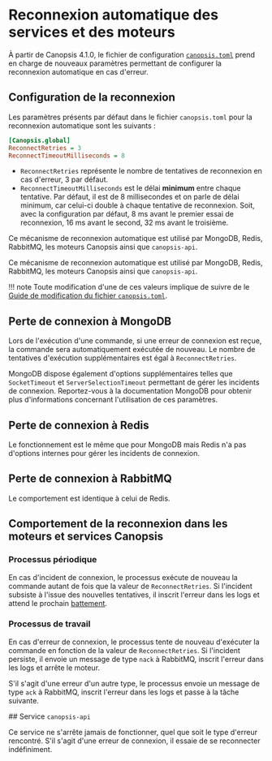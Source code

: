 # Reconnexion automatique des services et des moteurs

À partir de Canopsis 4.1.0, le fichier de configuration [`canopsis.toml`](modification-canopsis-toml.md) prend en charge de nouveaux paramètres permettant de configurer la reconnexion automatique en cas d'erreur.

## Configuration de la reconnexion

Les paramètres présents par défaut dans le fichier `canopsis.toml` pour la reconnexion automatique sont les suivants :

```ini
[Canopsis.global]
ReconnectRetries = 3
ReconnectTimeoutMilliseconds = 8
```

- `ReconnectRetries` représente le nombre de tentatives de reconnexion en cas d'erreur, 3 par défaut.
- `ReconnectTimeoutMilliseconds` est le délai **minimum** entre chaque tentative. Par défaut, il est de 8 millisecondes et on parle de délai minimum, car celui-ci double à chaque tentative de reconnexion. Soit, avec la configuration par défaut, 8 ms avant le premier essai de reconnexion, 16 ms avant le second, 32 ms avant le troisième.

Ce mécanisme de reconnexion automatique est utilisé par MongoDB, Redis, RabbitMQ, les moteurs Canopsis ainsi que `canopsis-api`.

Ce mécanisme de reconnexion automatique est utilisé par MongoDB, Redis, RabbitMQ, les moteurs Canopsis ainsi que `canopsis-api`.

!!! note
    Toute modification d'une de ces valeurs implique de suivre de le [Guide de modification du fichier `canopsis.toml`](modification-canopsis-toml.md).

## Perte de connexion à MongoDB

Lors de l'exécution d'une commande, si une erreur de connexion est reçue, la commande sera automatiquement exécutée de nouveau. Le nombre de tentatives d'exécution supplémentaires est égal à `ReconnectRetries`.

MongoDB dispose également d'options supplémentaires telles que `SocketTimeout` et `ServerSelectionTimeout` permettant de gérer les incidents de connexion. Reportez-vous à la documentation MongoDB pour obtenir plus d'informations concernant l'utilisation de ces paramètres.

## Perte de connexion à Redis

Le fonctionnement est le même que pour MongoDB mais Redis n'a pas d'options internes pour gérer les incidents de connexion.

## Perte de connexion à RabbitMQ

Le comportement est identique à celui de Redis.

## Comportement de la reconnexion dans les moteurs et services Canopsis

### Processus périodique

En cas d'incident de connexion, le processus exécute de nouveau la commande autant de fois que la valeur de `ReconnectRetries`. Si l'incident subsiste à l'issue des nouvelles tentatives, il inscrit l'erreur dans les logs et attend le prochain [battement](../../guide-utilisation/vocabulaire/index.md#battement).

### Processus de travail

En cas d'erreur de connexion, le processus tente de nouveau d'exécuter la commande en fonction de la valeur de `ReconnectRetries`. Si l'incident persiste, il envoie un message de type `nack` à RabbitMQ, inscrit l'erreur dans les logs et arrête le moteur.

S'il s'agit d'une erreur d'un autre type, le processus envoie un message de type `ack` à RabbitMQ, inscrit l'erreur dans les logs et passe à la tâche suivante.

## Service `canopsis-api`

Ce service ne s'arrête jamais de fonctionner, quel que soit le type d'erreur rencontré. S'il s'agit d'une erreur de connexion, il essaie de se reconnecter indéfiniment.
